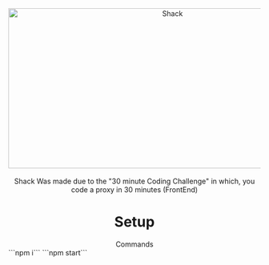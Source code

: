 <div align="center">
  <img src="https://socialify.git.ci/ShackNetwork/Shack/image?font=Inter&forks=1&language=1&logo=https%3A%2F%2Fshacks.darknessinc.repl.co%2Fassets%2Ffavicon%2Fsk.svg&name=1&owner=1&pattern=Floating%20Cogs&stargazers=1&theme=Auto" alt="Shack" width="640" height="320" /> 
  <br>
  <br>
Shack Was made due to the "30 minute Coding Challenge" in which, you code a proxy in 30 minutes (FrontEnd)
</div>
<h1 align="center">Setup</h1>
<div align="center">
  Commands
</div>
```npm i```
```npm start```
